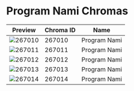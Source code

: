# Program Nami Chromas

| Preview | Chroma ID | Name |
|---------|-----------|------|
| ![267010](https://raw.communitydragon.org/latest/plugins/rcp-be-lol-game-data/global/default/v1/champion-chroma-images/267/267010.png) | 267010 | Program Nami |
| ![267011](https://raw.communitydragon.org/latest/plugins/rcp-be-lol-game-data/global/default/v1/champion-chroma-images/267/267011.png) | 267011 | Program Nami |
| ![267012](https://raw.communitydragon.org/latest/plugins/rcp-be-lol-game-data/global/default/v1/champion-chroma-images/267/267012.png) | 267012 | Program Nami |
| ![267013](https://raw.communitydragon.org/latest/plugins/rcp-be-lol-game-data/global/default/v1/champion-chroma-images/267/267013.png) | 267013 | Program Nami |
| ![267014](https://raw.communitydragon.org/latest/plugins/rcp-be-lol-game-data/global/default/v1/champion-chroma-images/267/267014.png) | 267014 | Program Nami |